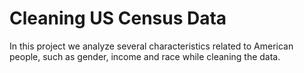 # Cleaning US Census Data

In this project we analyze several characteristics related to American people, such as gender, income and race while cleaning the data.
